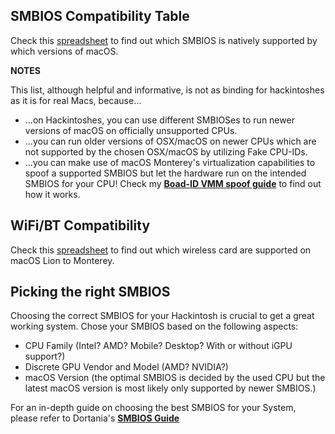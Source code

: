 ## SMBIOS Compatibility Table

Check this [spreadsheet](https://docs.google.com/spreadsheets/d/1yLZeRFeONwDj1zMoONQAQ4rlodAnME1q5jFXE-q5H8s/edit#gid=0
) to find out which SMBIOS is natively supported by which versions of macOS.

**NOTES**

This list, although helpful and informative, is not as binding for hackintoshes as it is for real Macs, because…

- …on Hackintoshes, you can use different SMBIOSes to run newer versions of macOS on officially unsupported CPUs.
- …you can run older versions of OSX/macOS on newer CPUs which are not supported by the chosen OSX/macOS by utilizing Fake CPU-IDs.
- …you can make use of macOS Monterey's virtualization capabilities to spoof a supported SMBIOS but let the hardware run on the intended SMBIOS for your CPU! Check my [**Boad-ID VMM spoof guide**](https://github.com/5T33Z0/OC-Little-Translated/tree/main/09_Board-ID_VMM-Spoof) to find out how it works.

## WiFi/BT Compatibility
Check this [spreadsheet](https://docs.google.com/spreadsheets/d/1CNrDxBsmCbCTL_y9ZB7m3q3jHw5X2N8YaYb7IonQ3MI) to find out which wireless card are supported on macOS Lion to Monterey.

## Picking the right SMBIOS
Choosing the correct SMBIOS for your Hackintosh is crucial to get a great working system. Chose your SMBIOS based on the following aspects:

- CPU Family (Intel? AMD? Mobile? Desktop? With or without iGPU support?) 
- Discrete GPU Vendor and Model (AMD? NVIDIA?)
- macOS Version (the optimal SMBIOS is decided by the used CPU but the latest macOS version is most likely only supported by newer SMBIOS.)

For an in-depth guide on choosing the best SMBIOS for your System, please refer to Dortania's [**SMBIOS Guide**](https://dortania-github-io.thrrip.space/OpenCore-Install-Guide/extras/smbios-support.html#how-to-decide)
